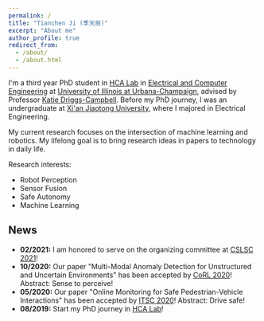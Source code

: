 ```yaml
---
permalink: /
title: "Tianchen Ji (季天辰)"
excerpt: "About me"
author_profile: true
redirect_from: 
  - /about/
  - /about.html
---
```


I'm a third year PhD student in [HCA Lab](https://publish.illinois.edu/humancenteredautonomy/) in [Electrical and Computer Engineering](https://ece.illinois.edu/) at [University of Illinois at Urbana-Champaign](https://illinois.edu/), advised by Professor [Katie Driggs-Campbell](https://krdc.web.illinois.edu/). Before my PhD journey, I was an undergraduate at [Xi'an Jiaotong University](http://en.xjtu.edu.cn/), where I majored in Electrical Engineering.

My current research focuses on the intersection of machine learning and robotics. My lifelong goal is to bring research ideas in papers to technology in daily life.

Research interests:
- Robot Perception
- Sensor Fusion
- Safe Autonomy
- Machine Learning

News
---
- **02/2021:** I am honored to serve on the organizing committee at [CSLSC 2021](https://publish.illinois.edu/csl-student-conference-2021/)!
- **10/2020:** Our paper "Multi-Modal Anomaly Detection for Unstructured and Uncertain Environments" has been accepted by [CoRL 2020](https://corlconf.github.io/corl2020/paper_324/)! Abstract: Sense to perceive!
- **05/2020:** Our paper "Online Monitoring for Safe Pedestrian-Vehicle Interactions" has been accepted by [ITSC 2020](https://ieeexplore.ieee.org/abstract/document/9294366)! Abstract: Drive safe!
- **08/2019:** Start my PhD journey in [HCA Lab](https://publish.illinois.edu/humancenteredautonomy/)!
